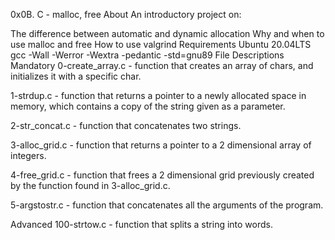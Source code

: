 0x0B. C - malloc, free
About
An introductory project on:

The difference between automatic and dynamic allocation
Why and when to use malloc and free
How to use valgrind
Requirements
Ubuntu 20.04LTS
gcc -Wall -Werror -Wextra -pedantic -std=gnu89
File Descriptions
Mandatory
0-create_array.c - function that creates an array of chars, and initializes it with a specific char.

1-strdup.c - function that returns a pointer to a newly allocated space in memory, which contains a copy of the string given as a parameter.

2-str_concat.c - function that concatenates two strings.

3-alloc_grid.c - function that returns a pointer to a 2 dimensional array of integers.

4-free_grid.c - function that frees a 2 dimensional grid previously created by the function found in 3-alloc_grid.c.

5-argstostr.c - function that concatenates all the arguments of the program.

Advanced
100-strtow.c - function that splits a string into words.